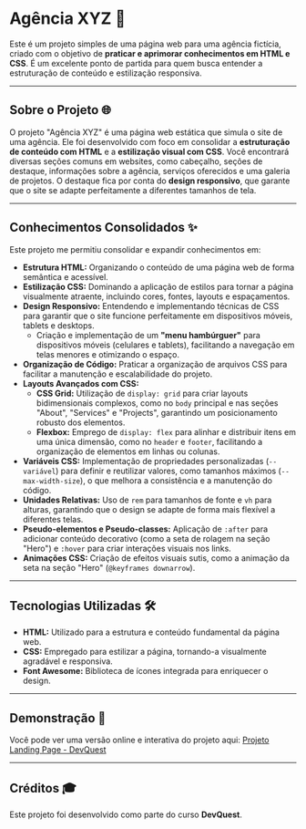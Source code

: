 # Agência XYZ 🚀

Este é um projeto simples de uma página web para uma agência fictícia, criado com o objetivo de **praticar e aprimorar conhecimentos em HTML e CSS**. É um excelente ponto de partida para quem busca entender a estruturação de conteúdo e estilização responsiva.

---

## Sobre o Projeto 🌐

O projeto "Agência XYZ" é uma página web estática que simula o site de uma agência. Ele foi desenvolvido com foco em consolidar a **estruturação de conteúdo com HTML** e a **estilização visual com CSS**. Você encontrará diversas seções comuns em websites, como cabeçalho, seções de destaque, informações sobre a agência, serviços oferecidos e uma galeria de projetos. O destaque fica por conta do **design responsivo**, que garante que o site se adapte perfeitamente a diferentes tamanhos de tela.

---

## Conhecimentos Consolidados ✨

Este projeto me permitiu consolidar e expandir conhecimentos em:

- **Estrutura HTML:** Organizando o conteúdo de uma página web de forma semântica e acessível.
- **Estilização CSS:** Dominando a aplicação de estilos para tornar a página visualmente atraente, incluindo cores, fontes, layouts e espaçamentos.
- **Design Responsivo:** Entendendo e implementando técnicas de CSS para garantir que o site funcione perfeitamente em dispositivos móveis, tablets e desktops.
  - Criação e implementação de um **"menu hambúrguer"** para dispositivos móveis (celulares e tablets), facilitando a navegação em telas menores e otimizando o espaço.
- **Organização de Código:** Praticar a organização de arquivos CSS para facilitar a manutenção e escalabilidade do projeto.
- **Layouts Avançados com CSS:**
  - **CSS Grid:** Utilização de `display: grid` para criar layouts bidimensionais complexos, como no `body` principal e nas seções "About", "Services" e "Projects", garantindo um posicionamento robusto dos elementos.
  - **Flexbox:** Emprego de `display: flex` para alinhar e distribuir itens em uma única dimensão, como no `header` e `footer`, facilitando a organização de elementos em linhas ou colunas.
- **Variáveis CSS:** Implementação de propriedades personalizadas (`--variável`) para definir e reutilizar valores, como tamanhos máximos (`--max-width-size`), o que melhora a consistência e a manutenção do código.
- **Unidades Relativas:** Uso de `rem` para tamanhos de fonte e `vh` para alturas, garantindo que o design se adapte de forma mais flexível a diferentes telas.
- **Pseudo-elementos e Pseudo-classes:** Aplicação de `:after` para adicionar conteúdo decorativo (como a seta de rolagem na seção "Hero") e `:hover` para criar interações visuais nos links.
- **Animações CSS:** Criação de efeitos visuais sutis, como a animação da seta na seção "Hero" (`@keyframes downarrow`).

---

## Tecnologias Utilizadas 🛠️

- **HTML:** Utilizado para a estrutura e conteúdo fundamental da página web.
- **CSS:** Empregado para estilizar a página, tornando-a visualmente agradável e responsiva.
- **Font Awesome:** Biblioteca de ícones integrada para enriquecer o design.

---

## Demonstração 🚀

Você pode ver uma versão online e interativa do projeto aqui: [Projeto Landing Page - DevQuest](https://victor-martins-pereira.github.io/Exercicio-LP-Agencia/ )

---

## Créditos 🎓

Este projeto foi desenvolvido como parte do curso **DevQuest**.
